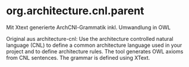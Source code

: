 # org.architecture.cnl.parent
Mit Xtext generierte ArchCNl-Grammatik inkl. Umwandlung in OWL

Original aus architecture-cnl:
Use the architecture controlled natural language (CNL) to define a common architecture language used in your project and to define architecture rules.
The tool generates OWL axioms from CNL sentences.
The grammar is defined using XText.
